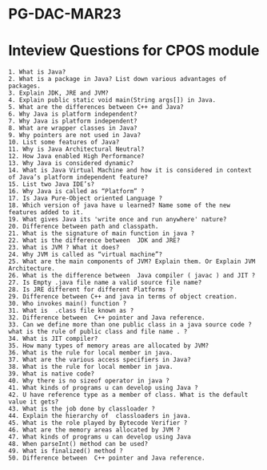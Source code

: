 # PG-DAC-MAR23

# Inteview Questions for CPOS module

    1. What is Java?
    2. What is a package in Java? List down various advantages of packages.
    3. Explain JDK, JRE and JVM?
    4. Explain public static void main(String args[]) in Java.
    5. What are the differences between C++ and Java?
    6. Why Java is platform independent?
    7. Why Java is platform independent?
    8. What are wrapper classes in Java?
    9. Why pointers are not used in Java?
    10. List some features of Java?
    11. Why is Java Architectural Neutral?
    12. How Java enabled High Performance?
    13. Why Java is considered dynamic?
    14. What is Java Virtual Machine and how it is considered in context of Java’s platform independent feature?
    15. List two Java IDE’s?
    16. Why Java is called as “Platform” ?
    17. Is Java Pure-Object oriented Language ?
    18. Which version of java have u learned? Name some of the new features added to it.
    19. What gives Java its 'write once and run anywhere' nature?
    20. Difference between path and classpath.
    21. What is the signature of main function in java ?
    22. What is the difference between  JDK and JRE?
    23. What is JVM ? What it does?
    24. Why JVM is called as “virtual machine”?
    25. What are the main components of JVM? Explain them. Or Explain JVM Architecture.
    26. What is the difference between  Java compiler ( javac ) and JIT ?
    27. Is Empty .java file name a valid source file name?
    28. Is JRE different for different Platforms ?
    29. Difference between C++ and java in terms of object creation.
    30. Who invokes main() function ?
    31. What is  .class file known as ?
    32. Difference between  C++ pointer and Java reference.
    33. Can we define more than one public class in a java source code ? what is the rule of public class and file name . ?
    34. What is JIT compiler?
    35. How many types of memory areas are allocated by JVM?
    36. What is the rule for local member in java.
    37. What are the various access specifiers in Java?
    38. What is the rule for local member in java.
    39. What is native code?
    40. Why there is no sizeof operator in java ?
    41. What kinds of programs u can develop using Java ?
    42. U have reference type as a member of class. What is the default value it gets?
    43. What is the job done by classloader ?
    44. Explain the hierarchy of  classloaders in java.
    45. What is the role played by Bytecode Verifier ?
    46. What are the memory areas allocated by JVM ?
    47. What kinds of programs u can develop using Java 
    48. When parseInt() method can be used?
    49. What is finalized() method ?
    50. Difference between  C++ pointer and Java reference.
